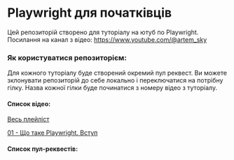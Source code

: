 # Playwright для початківців
Цей репозиторій створено для туторіалу на ютуб по Playwright. 
Посилання на канал з відео: https://www.youtube.com/@artem_sky

### Як користуватися репозиторієм:
Для кожного туторіалу буде створений окремий пул реквест. Ви можете зклонувати репозиторій до себе локально і переключатися на потрібну гілку. Назва кожної гілки буде починатися з номеру відео з туторіалу.

#### Список відео: 
[Весь плейліст](https://www.youtube.com/watch?v=VSd4lMxXft4&list=PLvOTSvs4iYG011r-YCausXcA-D5jdvJZJ)

[01 - Що таке Playwright. Вступ](https://www.youtube.com/watch?v=VSd4lMxXft4)

#### Список пул-реквестів: 
